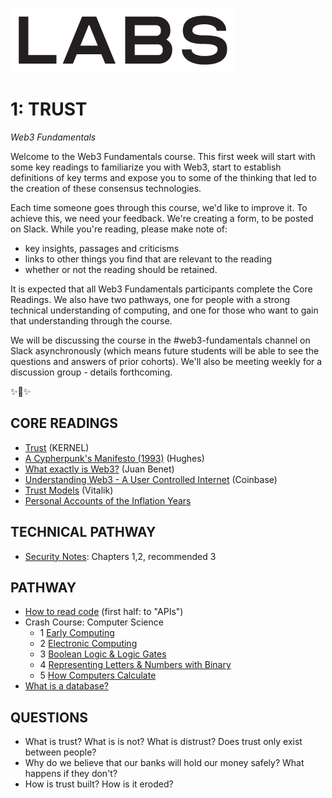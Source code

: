 ![LABS](../resources/labs.png)

# 1: TRUST



_Web3 Fundamentals_


Welcome to the Web3 Fundamentals course. This first week will start with some key readings to familiarize you with Web3, start to establish definitions of key terms and expose you to some of the thinking that led to the creation of these consensus technologies. 

Each time someone goes through this course, we'd like to improve it.  To achieve this, we need your feedback. We're creating a form, to be posted on Slack. While you're reading, please make note of:
- key insights, passages and criticisms
- links to other things you find that are relevant to the reading
- whether or not the reading should be retained.

It is expected that all Web3 Fundamentals participants complete the Core Readings. We also have two pathways, one for people with a strong technical understanding of computing, and one for those who want to gain that understanding through the course. 

We will be discussing the course in the #web3-fundamentals channel on Slack asynchronously (which means future students will be able to see the questions and answers of prior cohorts). We'll also be meeting weekly for a discussion group - details forthcoming.

✨🙏✨

## CORE READINGS

- [Trust](https://kernel.community/module-0/trust/) (KERNEL) 
- [A Cypherpunk's Manifesto (1993)](https://www.activism.net/cypherpunk/manifesto.html) (Hughes)
- [What exactly is Web3?](https://www.youtube.com/watch?v=l44z35vabvA) (Juan Benet)
- [Understanding Web3 - A User Controlled Internet](https://blog.coinbase.com/understanding-web-3-a-user-controlled-internet-a39c21cf83f3) (Coinbase)
- [Trust Models](https://vitalik.ca/general/2020/08/20/trust.html) (Vitalik)
- [Personal Accounts of the Inflation Years](https://www.facinghistory.org/weimar-republic-fragility-democracy/economics/personal-accounts-inflation-years-economics-1919-1924-inflation)

## TECHNICAL PATHWAY

- [Security Notes](../resources/ker-security-notes.pdf): Chapters 1,2, recommended 3

##  PATHWAY

- [How to read code](https://blog.usejournal.com/when-you-finish-reading-this-youll-know-how-to-code-721339942b51) (first half: to "APIs")
- Crash Course: Computer Science
    - 1 [Early Computing](https://www.youtube.com/watch?v=O5nskjZ_GoI)
    - 2 [Electronic Computing](https://www.youtube.com/watch?v=LN0ucKNX0hc)
    - 3 [Boolean Logic & Logic Gates](https://www.youtube.com/watch?v=gI-qXk7XojA)
    - 4 [Representing Letters & Numbers with Binary](https://www.youtube.com/watch?v=1GSjbWt0c9M)
    - 5 [How Computers Calculate](https://www.youtube.com/watch?v=1I5ZMmrOfnA)
- [What is a database?](https://www.youtube.com/watch?v=Tk1t3WKK-ZY)


## QUESTIONS

- What is trust? What is is not? What is distrust? Does trust only exist between people? 
- Why do we believe that our banks will hold our money safely? What happens if they don't? 
- How is trust built? How is it eroded? 

